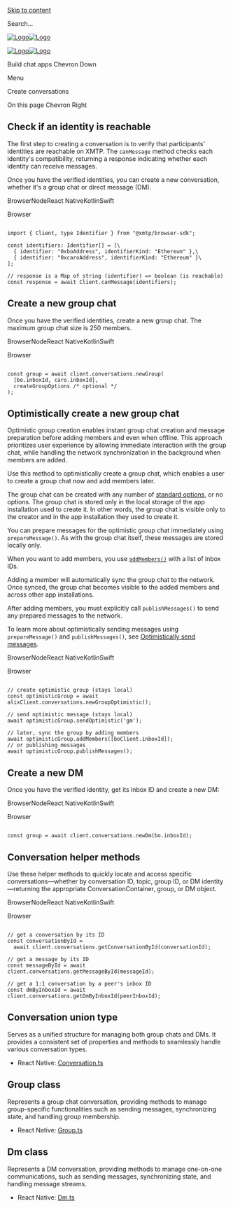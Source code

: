 [Skip to content](https://docs.xmtp.org/chat-apps/core-messaging/create-conversations#vocs-content)

Search...

[![Logo](https://docs.xmtp.org/logomark-dark-purple.png)![Logo](https://docs.xmtp.org/logomark-light-purple.png)](https://docs.xmtp.org/)

[![Logo](https://docs.xmtp.org/logomark-dark-purple.png)![Logo](https://docs.xmtp.org/logomark-light-purple.png)](https://docs.xmtp.org/)

Build chat apps
Chevron Down

Menu

Create conversations

On this page
Chevron Right

## Check if an identity is reachable

The first step to creating a conversation is to verify that participants' identities are reachable on XMTP. The `canMessage` method checks each identity's compatibility, returning a response indicating whether each identity can receive messages.

Once you have the verified identities, you can create a new conversation, whether it's a group chat or direct message (DM).

BrowserNodeReact NativeKotlinSwift

Browser

```vocs_Code

import { Client, type Identifier } from "@xmtp/browser-sdk";

const identifiers: Identifier[] = [\
  { identifier: "0xboAddress", identifierKind: "Ethereum" },\
  { identifier: "0xcaroAddress", identifierKind: "Ethereum" }\
];

// response is a Map of string (identifier) => boolean (is reachable)
const response = await Client.canMessage(identifiers);
```

## Create a new group chat

Once you have the verified identities, create a new group chat. The maximum group chat size is 250 members.

BrowserNodeReact NativeKotlinSwift

Browser

```vocs_Code

const group = await client.conversations.newGroup(
  [bo.inboxId, caro.inboxId],
  createGroupOptions /* optional */
);
```

## Optimistically create a new group chat

Optimistic group creation enables instant group chat creation and message preparation before adding members and even when offline. This approach prioritizes user experience by allowing immediate interaction with the group chat, while handling the network synchronization in the background when members are added.

Use this method to optimistically create a group chat, which enables a user to create a group chat now and add members later.

The group chat can be created with any number of [standard options](https://docs.xmtp.org/chat-apps/core-messaging/create-conversations#create-a-new-group-chat), or no options. The group chat is stored only in the local storage of the app installation used to create it. In other words, the group chat is visible only to the creator and in the app installation they used to create it.

You can prepare messages for the optimistic group chat immediately using `prepareMessage()`. As with the group chat itself, these messages are stored locally only.

When you want to add members, you use [`addMembers()`](https://docs.xmtp.org/chat-apps/core-messaging/create-conversations#optimistically-create-a-new-group-chat) with a list of inbox IDs.

Adding a member will automatically sync the group chat to the network. Once synced, the group chat becomes visible to the added members and across other app installations.

After adding members, you must explicitly call `publishMessages()` to send any prepared messages to the network.

To learn more about optimistically sending messages using `prepareMessage()` and `publishMessages()`, see [Optimistically send messages](https://docs.xmtp.org/chat-apps/core-messaging/send-messages#optimistically-send-messages).

BrowserNodeReact NativeKotlinSwift

Browser

```vocs_Code

// create optimistic group (stays local)
const optimisticGroup = await alixClient.conversations.newGroupOptimistic();

// send optimistic message (stays local)
await optimisticGroup.sendOptimistic('gm');

// later, sync the group by adding members
await optimisticGroup.addMembers([boClient.inboxId]);
// or publishing messages
await optimisticGroup.publishMessages();
```

## Create a new DM

Once you have the verified identity, get its inbox ID and create a new DM:

BrowserNodeReact NativeKotlinSwift

Browser

```vocs_Code

const group = await client.conversations.newDm(bo.inboxId);
```

## Conversation helper methods

Use these helper methods to quickly locate and access specific conversations—whether by conversation ID, topic, group ID, or DM identity—returning the appropriate ConversationContainer, group, or DM object.

BrowserNodeReact NativeKotlinSwift

Browser

```vocs_Code

// get a conversation by its ID
const conversationById =
  await client.conversations.getConversationById(conversationId);

// get a message by its ID
const messageById = await client.conversations.getMessageById(messageId);

// get a 1:1 conversation by a peer's inbox ID
const dmByInboxId = await client.conversations.getDmByInboxId(peerInboxId);
```

## Conversation union type

Serves as a unified structure for managing both group chats and DMs. It provides a consistent set of properties and methods to seamlessly handle various conversation types.

- React Native: [Conversation.ts](https://github.com/xmtp/xmtp-react-native/blob/main/src/lib/Conversation.ts)

## Group class

Represents a group chat conversation, providing methods to manage group-specific functionalities such as sending messages, synchronizing state, and handling group membership.

- React Native: [Group.ts](https://github.com/xmtp/xmtp-react-native/blob/main/src/lib/Group.ts)

## Dm class

Represents a DM conversation, providing methods to manage one-on-one communications, such as sending messages, synchronizing state, and handling message streams.

- React Native: [Dm.ts](https://github.com/xmtp/xmtp-react-native/blob/main/src/lib/Dm.ts)